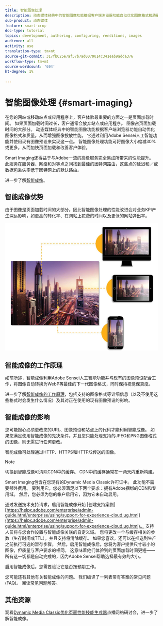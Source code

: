 ```yaml
---
title: 智能图像处理
description: 动态媒体经典中的智能图像功能根据客户端浏览器功能自动优化图像格式和质量，从而增强图像投放性能。 它通过利用Adobe Sensei人工智能功能并使用现有图像预设来实现这一点。 进一步了解智能图像处理，以及如何通过更快的页面加载使用它来优惠更好的客户体验。
sub-product: 动态媒体
feature: smart-crop
doc-type: tutorial
topics: development, authoring, configuring, renditions, images
audience: all
activity: use
translation-type: tm+mt
source-git-commit: 317fb625e7af57b7ad0079014c341eab9adda376
workflow-type: tm+mt
source-wordcount: '694'
ht-degree: 1%

---
```



# 智能图像处理 {#smart-imaging}

在您的网站或移动站点或应用程序上，客户体验最重要的方面之一是页面加载时间。 如果页面加载时间过长，客户通常会放弃站点或应用程序。 图像占页面加载时间的大部分。 动态媒体经典中的智能图像功能根据客户端浏览器功能自动优化图像格式和质量，从而增强图像投放性能。 它通过利用Adobe Sensei人工智能功能并使用现有图像预设来实现这一点。 智能图像处理功能可将图像大小缩减30%或更多，从而加快页面加载和改善客户体验。

Smart Imaging还得益于与Adobe一流的高级服务完全集成所带来的性能提升。 此服务在服务器、网络和对等点之间找到最佳的因特网路由，这些点的延迟和／或数据包丢失率低于因特网上的默认路由。

进一步了解[智能成像](https://docs.adobe.com/content/help/en/experience-manager-64/assets/dynamic/imaging-faq.html)。

## 智能成像优势

由于图像是页面加载时间的大部分，因此智能图像处理的性能改进会对业务KPI产生深远影响，如更高的转化率、在网站上花费的时间以及更低的网站弹出率。

![图像](assets/smart-imaging/smart-imaging-1.png)

## 智能成像的工作原理

如前所述，智能成像利用Adobe Sensei人工智能功能并与现有的图像预设配合工作，将图像自动转换为WebP等最佳的下一代图像格式，同时保持视觉保真度。

进一步了解[智能成像的工作原理](https://docs.adobe.com/content/help/en/experience-manager-64/assets/dynamic/imaging-faq.html#how-does-smart-imaging-work)，包括支持的图像格式等详细信息（以及不使用这些格式时会发生什么情况）及其对正在使用的现有图像预设的影响。

## 智能成像的影响

您可能担心必须更改您的URL、图像预设和站点上的代码才能利用智能成像。 如果您满足使用智能成像的先决条件，并且您只能处理支持的JPEG和PNG图像格式的图像，则无需进行任何更改。

智能成像可处理通过HTTP、HTTPS和HTTP/2传送的图像。

>[!NOTE]
>
>切换到智能成像可清除CDN中的缓存。 CDN中的缓存通常在一两天内重新构建。

Smart Imaging包含在您现有的Dynamic Media Classic许可证中。 此功能不需要额外费用。 要利用它，您必须满足以下两个要求：拥有Adobe捆绑的CDN和专用域。 然后，您必须为您的帐户启用它，因为它未自动启用。

通过发送技术支持请求，启用智能成像开始 |创建支持案例| [https://helpx.adobe.com/enterprise/admin-guide.html/enterprise/using/support-for-experience-cloud.ug.html](https://helpx.adobe.com/enterprise/admin-guide.html/enterprise/using/support-for-experience-cloud.ug.html)。 支持人员将与您合作设置与智能成像关联的自定义域。 您将更改一个与缓存相关的参数（生存时间或TTL），并且支持将清除缓存。 如果您喜欢，还可以在推送到生产之前执行可选的暂存步骤。 然后，启用智能成像后，您将为客户提供尺寸较小的图像，但质量与客户要求的相同。 这意味着他们体验到的页面加载时间更短——所有这一切都是自动完成的，因为Adobe Sensei帮助选择最有效的大小。

启用智能成像后，您需要验证它是否按预期工作。

您可能还有其他有关智能成像的问题。 我们编译了一列表带有答案的常见问题(FAQ)。 阅读[常见问题解答](https://docs.adobe.com/content/help/en/experience-manager-64/assets/dynamic/imaging-faq.html)。

## 其他资源

观看[Dynamic Media Classic优化页面性能技能生成器](https://seminars.adobeconnect.com/pzc1gw0cihpv)点播网络研讨会，进一步了解智能成像。
